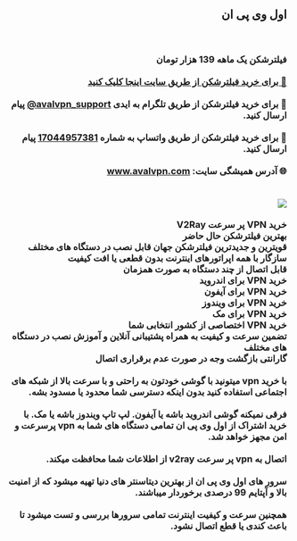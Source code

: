 <div dir="rtl">
<h2>اول وی پی ان</h2>
<br>
<h3>
فیلترشکن یک ماهه 139 هزار تومان
<br><br>
  <a href="https://www.aval-vpn.com/#buy-vpn" target="_blank">🔗 برای خرید فیلترشکن از طریق سایت اینجا کلیک کنید</a>
<br><br>
💬 برای خرید فیلترشکن از طریق تلگرام به ایدی <a href="https://t.me/avalvpn_support" target="_blank" dir="ltr">@avalvpn_support</a> پیام ارسال کنید.
<br><br>
💬 برای خرید فیلترشکن از طریق واتساپ به شماره‌ <a href="https://wa.me/17044957381" target="_blank">17044957381</a> پیام ارسال کنید.
<br><br>
🌐 آدرس همیشگی سایت: <a href="https://www.avalvpn.com" target="_blank">www.avalvpn.com</a>
<br><br><br>
<img src="https://imgurl.ir/uploads/a96615_avalvpn.png">
<br><br>
خرید VPN پر سرعت V2Ray
<br>
بهترین فیلترشکن حال حاضر
<br>
قویترین و جدیدترین فیلترشکن جهان قابل نصب در دستگاه های مختلف
<br>
سازگار با همه اپراتورهای اینترنت بدون قطعی یا افت کیفیت
<br>
قابل اتصال  از چند دستگاه به صورت همزمان
<br>
خرید VPN برای اندروید
<br>
خرید VPN برای آیفون
<br>
خرید VPN برای ویندوز
<br>
خرید VPN برای مک
<br>
خرید VPN اختصاصی از کشور انتخابی شما
<br>
تضمین سرعت و کیفیت به همراه پشتیبانی آنلاین و آموزش نصب در دستگاه های مختلف
<br>
گارانتی بازگشت وجه در صورت عدم برقراری اتصال
<br><br>
با خرید vpn میتونید با گوشی خودتون به راحتی و با سرعت بالا از شبکه های اجتماعی استفاده کنید بدون اینکه دسترسی شما محدود یا مسدود بشه.
<br><br>
فرقی نمیکنه گوشی اندروید باشه یا آیفون. لپ تاپ ویندوز باشه یا مک. با خرید اشتراک از اول وی پی ان تمامی دستگاه های شما به vpn پرسرعت و امن مجهز خواهد شد.
<br><br>
اتصال به vpn پر سرعت v2ray از اطلاعات شما محافظت میکند.
<br><br>
سرور های اول وی پی ان از بهترین دیتاسنتر های دنیا تهیه میشود که از امنیت بالا و آپتایم 99 درصدی برخوردار میباشند.
<br><br>
همچنین سرعت و کیفیت اینترنت تمامی سرورها بررسی و تست میشود تا باعث کندی یا قطع اتصال نشود.
</h3>
</div>
